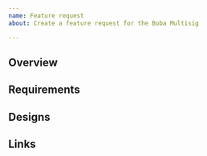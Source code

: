 ```yaml
---
name: Feature request
about: Create a feature request for the Boba Multisig

---
```


<!--

NB: this repository is ONLY for the React frontend of the Safe app.
Please make sure your feature request is related specifically to the frontend.

For general technical QUESTIONS about the Safe, we strongly prefer StackExchange:
https://ethereum.stackexchange.com/questions/tagged/gnosis-safe

Thank you!

-->

## Overview

## Requirements

## Designs

## Links
